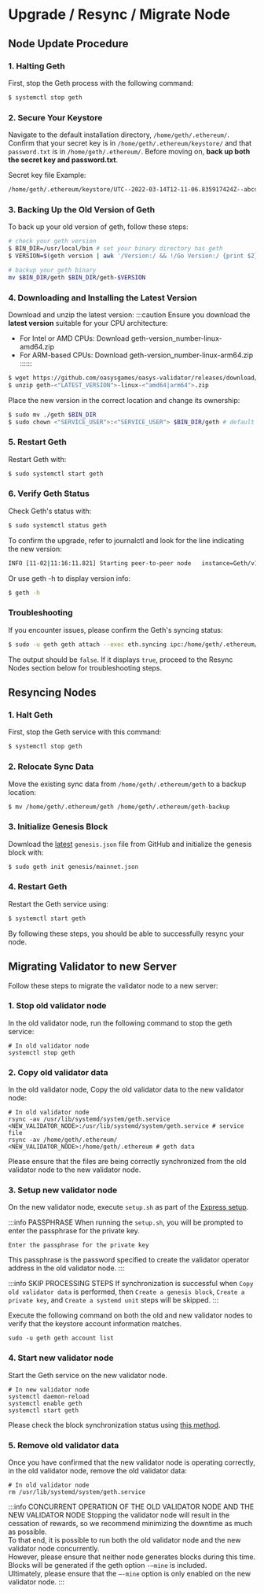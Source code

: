 # Upgrade / Resync / Migrate Node

## Node Update Procedure

### 1. Halting Geth
First, stop the Geth process with the following command:
```sh
$ systemctl stop geth
```

### 2. Secure Your Keystore
Navigate to the default installation directory, `/home/geth/.ethereum/`. Confirm that your secret key is in `/home/geth/.ethereum/keystore/` and that `password.txt` is in `/home/geth/.ethereum/`. Before moving on, **back up both the secret key and password.txt**.

Secret key file Example:
```sh
/home/geth/.ethereum/keystore/UTC--2022-03-14T12-11-06.835917424Z--abcdabcdabcdabcdabcdabcdabcdabcdabcdabcd
```

### 3. Backing Up the Old Version of Geth
To back up your old version of geth, follow these steps:
```bash
# check your geth version
$ BIN_DIR=/usr/local/bin # set your binary directory has geth
$ VERSION=$(geth version | awk '/Version:/ && !/Go Version:/ {print $2}')

# backup your geth binary
mv $BIN_DIR/geth $BIN_DIR/geth-$VERSION
```

### 4. Downloading and Installing the Latest Version
Download and unzip the latest version:
:::caution
Ensure you download the **latest version** suitable for your CPU architecture:
- For Intel or AMD CPUs: Download geth-version_number-linux-amd64.zip
- For ARM-based CPUs: Download geth-version_number-linux-arm64.zip
::::::
```bash
$ wget https://github.com/oasysgames/oasys-validator/releases/download/<"LATEST_VERSION">/geth-<"LATEST_VERSION">-linux-<"amd64|arm64">.zip
$ unzip geth-<"LATEST_VERSION">-linux-<"amd64|arm64">.zip
```

Place the new version in the correct location and change its ownership:
```bash
$ sudo mv ./geth $BIN_DIR
$ sudo chown <"SERVICE_USER">:<"SERVICE_USER"> $BIN_DIR/geth # default SERVICE_USER is geth
```

### 5. Restart Geth
Restart Geth with:
```sh
$ sudo systemctl start geth
``` 

### 6. Verify Geth Status
Check Geth's status with:
```sh
$ sudo systemctl status geth
``` 
To confirm the upgrade, refer to journalctl and look for the line indicating the new version:
```sh
INFO [11-02|11:16:11.821] Starting peer-to-peer node   instance=Geth/v1.0.1-54aae939/linux-amd64/go1.17.8
```
Or use geth -h to display version info:
```sh
$ geth -h 
```

### Troubleshooting
If you encounter issues, please confirm the Geth's syncing status:
``` sh
$ sudo -u geth geth attach --exec eth.syncing ipc:/home/geth/.ethereum/geth.ipc
``` 
The output should be `false`. If it displays `true`, proceed to the Resync Nodes section below for troubleshooting steps.

## Resyncing Nodes

### 1. Halt Geth
First, stop the Geth service with this command:
```sh
$ systemctl stop geth
```

### 2. Relocate Sync Data
Move the existing sync data from `/home/geth/.ethereum/geth` to a backup location:
```sh
$ mv /home/geth/.ethereum/geth /home/geth/.ethereum/geth-backup
```

### 3. Initialize Genesis Block
Download the [latest](https://github.com/oasysgames/oasys-validator/releases/) `genesis.json` file from GitHub and initialize the genesis block with:
```sh
$ sudo geth init genesis/mainnet.json
```

### 4. Restart Geth
Restart the Geth service using:
```sh
$ systemctl start geth
```
By following these steps, you should be able to successfully resync your node.


## Migrating Validator to new Server
Follow these steps to migrate the validator node to a new server:

### 1. Stop old validator node
In the old validator node, run the following command to stop the geth service:

```shell
# In old validator node
systemctl stop geth
```

### 2. Copy old validator data
In the old validator node, Copy the old validator data to the new validator node:

```shell
# In old validator node
rsync -av /usr/lib/systemd/system/geth.service <NEW_VALIDATOR_NODE>:/usr/lib/systemd/system/geth.service # service file
rsync -av /home/geth/.ethereum/ <NEW_VALIDATOR_NODE>:/home/geth/.ethereum # geth data
```

Please ensure that the files are being correctly synchronized from the old validator node to the new validator node.

### 3. Setup new validator node
On the new validator node, execute `setup.sh` as part of the [Express setup](/docs/hub-validator/operate-validator/build-validator-node#express-setup).

:::info PASSPHRASE
When running the `setup.sh`, you will be prompted to enter the passphrase for the private key.

`Enter the passphrase for the private key`

This passphrase is the password specified to create the validator operator address in the old validator node.
:::

:::info SKIP PROCESSING STEPS
If synchronization is successful when `Copy old validator data` is performed, then `Create a genesis block`, `Create a private key`, and `Create a systemd unit` steps will be skipped.
:::

Execute the following command on both the old and new validator nodes to verify that the keystore account information matches.

```shell
sudo -u geth geth account list
```

### 4. Start new validator node
Start the Geth service on the new validator node.

```shell
# In new validator node
systemctl daemon-reload
systemctl enable geth
systemctl start geth
```

Please check the block synchronization status using [this method](https://docs.oasys.games/docs/hub-validator/operate-validator/faq#q-how-do-i-verify-the-block-synchronization-status).

### 5. Remove old validator data
Once you have confirmed that the new validator node is operating correctly, in the old validator node, remove the old validator data:

```shell
# In old validator node
rm /usr/lib/systemd/system/geth.service
```

:::info CONCURRENT OPERATION OF THE OLD VALIDATOR NODE AND THE NEW VALIDATOR NODE
Stopping the validator node will result in the cessation of rewards, so we recommend minimizing the downtime as much as possible.  
To that end, it is possible to run both the old validator node and the new validator node concurrently.  
However, please ensure that neither node generates blocks during this time. Blocks will be generated if the geth option `-–mine` is included.  
Ultimately, please ensure that the `–-mine` option is only enabled on the new validator node.
:::

